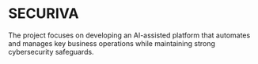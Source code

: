 # SECURIVA
The project focuses on developing an AI-assisted platform that automates and manages key business operations while maintaining strong cybersecurity safeguards.
